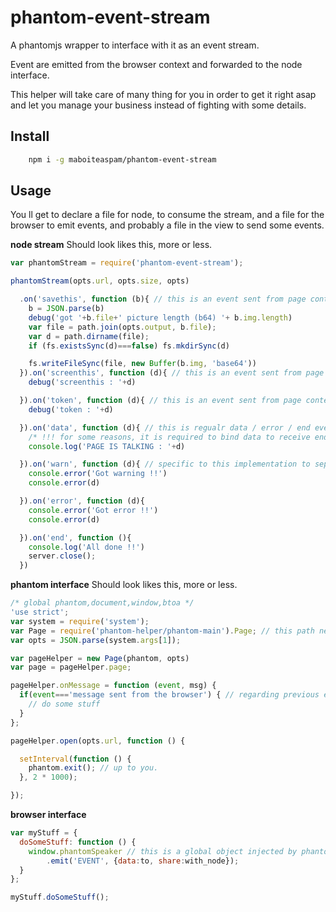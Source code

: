 # phantom-event-stream

A phantomjs wrapper to interface with it as an event stream.

Event are emitted from the browser context and forwarded to the node interface.

This helper will take care of many thing for you in order to get it right asap and let you manage your business instead of fighting with some details.

## Install

```sh
    npm i -g maboiteaspam/phantom-event-stream
```

## Usage

You ll get to declare a file for node, to consume the stream, and a file for the browser to emit events, and probably a file in the view to send some events.

__node stream__ Should look likes this, more or less.

```js
var phantomStream = require('phantom-event-stream');

phantomStream(opts.url, opts.size, opts)

  .on('savethis', function (b){ // this is an event sent from page context
    b = JSON.parse(b)
    debug('got '+b.file+' picture length (b64) '+ b.img.length)
    var file = path.join(opts.output, b.file);
    var d = path.dirname(file);
    if (fs.existsSync(d)===false) fs.mkdirSync(d)

    fs.writeFileSync(file, new Buffer(b.img, 'base64'))
  }).on('screenthis', function (d){ // this is an event sent from page context
    debug('screenthis : '+d)

  }).on('token', function (d){ // this is an event sent from page context
    debug('token : '+d)

  }).on('data', function (d){ // this is regualr data / error / end event
    /* !!! for some reasons, it is required to bind data to receive end event */
    console.log('PAGE IS TALKING : '+d)

  }).on('warn', function (d){ // specific to this implementation to separate page errors from node errors
    console.error('Got warning !!')
    console.error(d)

  }).on('error', function (d){
    console.error('Got error !!')
    console.error(d)

  }).on('end', function (){
    console.log('All done !!')
    server.close();
  })
```

__phantom interface__ Should look likes this, more or less.

```js
/* global phantom,document,window,btoa */
'use strict';
var system = require('system');
var Page = require('phantom-helper/phantom-main').Page; // this path needs to be checked
var opts = JSON.parse(system.args[1]);

var pageHelper = new Page(phantom, opts)
var page = pageHelper.page;

pageHelper.onMessage = function (event, msg) {
  if(event==='message sent from the browser') { // regarding previous example this should be screenthis, savethis, token
    // do some stuff
  }
};

pageHelper.open(opts.url, function () {

  setInterval(function () {
    phantom.exit(); // up to you.
  }, 2 * 1000);

});
```

__browser interface__
```js
var myStuff = {
  doSomeStuff: function () {
    window.phantomSpeaker // this is a global object injected by phantom-stream-events to speak to node/phantom processes
        .emit('EVENT', {data:to, share:with_node});
  }
};

myStuff.doSomeStuff();
```





